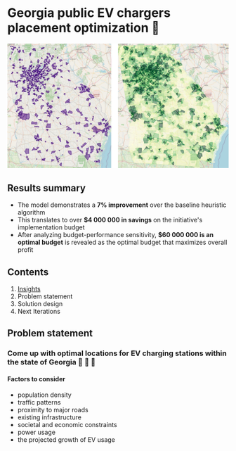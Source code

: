 # Georgia public EV chargers placement optimization 🔮

![](assets/20241129_183434_Untitled_design-2.jpg)

## Results summary

* The model demonstrates a **7% improvement** over the baseline heuristic algorithm
* This translates to over **$4 000 000 in savings** on the initiative's implementation budget
* After analyzing budget-performance sensitivity, **$60 000 000 is an optimal budget** is revealed as the optimal budget that maximizes overall profit

## Contents
1. [Insights](#insights)
2. Problem statement
3. Solution design
4. Next Iterations

## Problem statement
### Come up with optimal locations for EV charging stations within the state of Georgia 🚗 🔌 🔋

#### Factors to consider

* population density
* traffic patterns
* proximity to major roads
* existing infrastructure
* societal and economic constraints
* power usage
* the projected growth of EV usage
